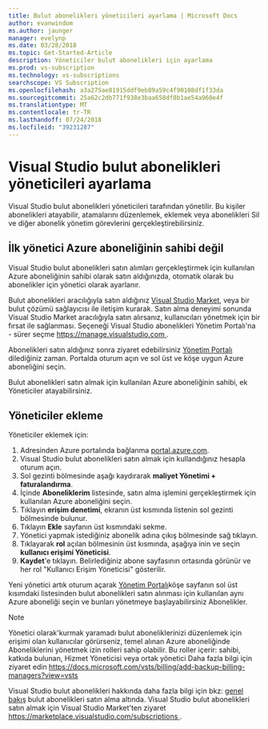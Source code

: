 ```yaml
---
title: Bulut abonelikleri yöneticileri ayarlama | Microsoft Docs
author: evanwindom
ms.author: jaunger
manager: evelynp
ms.date: 03/28/2018
ms.topic: Get-Started-Article
description: Yöneticiler bulut abonelikleri için ayarlama
ms.prod: vs-subscription
ms.technology: vs-subscriptions
searchscope: VS Subscription
ms.openlocfilehash: a3a275ae81915ddf9eb89a59c4f90108df1f33da
ms.sourcegitcommit: 25a62c2db771f938e3baa658df8b1ae54a960e4f
ms.translationtype: MT
ms.contentlocale: tr-TR
ms.lasthandoff: 07/24/2018
ms.locfileid: "39231287"
---
```

# <a name="setting-up-administrators-for-visual-studio-cloud-subscriptions"></a>Visual Studio bulut abonelikleri yöneticileri ayarlama

Visual Studio bulut abonelikleri yöneticileri tarafından yönetilir.  Bu kişiler abonelikleri atayabilir, atamalarını düzenlemek, eklemek veya abonelikleri Sil ve diğer abonelik yönetim görevlerini gerçekleştirebilirsiniz. 

## <a name="the-azure-subscription-owner-is-the-first-administrator"></a>İlk yönetici Azure aboneliğinin sahibi değil 

Visual Studio bulut abonelikleri satın alımları gerçekleştirmek için kullanılan Azure aboneliğinin sahibi olarak satın aldığınızda, otomatik olarak bu abonelikler için yönetici olarak ayarlanır. 

Bulut abonelikleri aracılığıyla satın aldığınız [Visual Studio Market](https://marketplace.visualstudio.com/subscriptions), veya bir bulut çözümü sağlayıcısı ile iletişim kurarak.  Satın alma deneyimi sonunda Visual Studio Market aracılığıyla satın alırsanız, kullanıcıları yönetmek için bir fırsat ile sağlanması.  Seçeneği Visual Studio abonelikleri Yönetim Portalı'na - sürer seçme [ https://manage.visualstudio.com ](https://manage.visualstudio.com).

Abonelikleri satın aldığınız sonra ziyaret edebilirsiniz [Yönetim Portalı](https://manage.visualstudio.com) dilediğiniz zaman.  Portalda oturum açın ve sol üst ve köşe uygun Azure aboneliğini seçin. 

Bulut abonelikleri satın almak için kullanılan Azure aboneliğinin sahibi, ek Yöneticiler atayabilirsiniz.

## <a name="adding-administrators"></a>Yöneticiler ekleme

Yöneticiler eklemek için:
1. Adresinden Azure portalında bağlanma [portal.azure.com](https://portal.azure.com).
2. Visual Studio bulut abonelikleri satın almak için kullandığınız hesapla oturum açın.
3. Sol gezinti bölmesinde aşağı kaydırarak **maliyet Yönetimi + faturalandırma**.
4. İçinde **Aboneliklerim** listesinde, satın alma işlemini gerçekleştirmek için kullanılan Azure aboneliğini seçin.
5. Tıklayın **erişim denetimi**, ekranın üst kısmında listenin sol gezinti bölmesinde bulunur.  
6. Tıklayın **Ekle** sayfanın üst kısmındaki sekme. 
7. Yönetici yapmak istediğiniz abonelik adına çıkış bölmesinde sağ tıklayın.
8. Tıklayarak **rol** açılan bölmesinin üst kısmında, aşağıya inin ve seçin **kullanıcı erişimi Yöneticisi**.
9. **Kaydet**'e tıklayın.
Belirlediğiniz abone sayfasının ortasında görünür ve her rol "Kullanıcı Erişim Yöneticisi" gösterilir.  

Yeni yönetici artık oturum açarak [Yönetim Portalı](https://manage.visualstudio.com)köşe sayfanın sol üst kısımdaki listesinden bulut abonelikleri satın alınması için kullanılan aynı Azure aboneliği seçin ve bunları yönetmeye başlayabilirsiniz Abonelikler. 

> [!NOTE]
> Yönetici olarak'kurmak yaramadı bulut aboneliklerinizi düzenlemek için erişimi olan kullanıcılar görürseniz, temel alınan Azure aboneliğinde Aboneliklerini yönetmek izin rolleri sahip olabilir.  Bu roller içerir: sahibi, katkıda bulunan, Hizmet Yöneticisi veya ortak yönetici  Daha fazla bilgi için ziyaret edin https://docs.microsoft.com/vsts/billing/add-backup-billing-managers?view=vsts

Visual Studio bulut abonelikleri hakkında daha fazla bilgi için bkz: [genel bakış](vscloud-overview.md) bulut abonelikleri satın alma altında. Visual Studio bulut abonelikleri satın almak için Visual Studio Market'ten ziyaret [ https://marketplace.visualstudio.com/subscriptions ](https://marketplace.visualstudio.com/subscription). 

